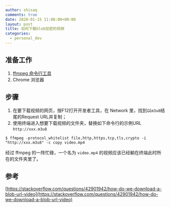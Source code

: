 ```yaml
---
author: shisaq
comments: true
date: 2020-01-15 11:08:00+00:00
layout: post
title: 如何下载blob加密的视频
categories:
  - personal_dev
---
```


## 准备工作

1. [ffmpeg 命令行工具](https://www.ffmpeg.org/)
2. Chrome 浏览器

## 步骤

1. 在要下载视频的网页，按F12打开开发者工具，在 Network 里，找到以`m3u8`结尾的Request URL并复制；
2. 使用终端进入想要下载视频的文件夹，替换如下命令行的示例URL `http://xxx.m3u8`

```
$ ffmpeg -protocol_whitelist file,http,https,tcp,tls,crypto -i "http://xxx.m3u8" -c copy video.mp4
```

经过 ffmpeg 的一阵忙碌，一个名为 `video.mp4` 的视频应该已经躺在终端此时所在的文件夹里了。

## 参考

[https://stackoverflow.com/questions/42901942/how-do-we-download-a-blob-url-video](https://stackoverflow.com/questions/42901942/how-do-we-download-a-blob-url-video)
